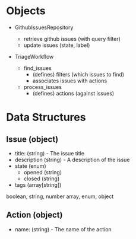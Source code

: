# Objects

- GithubIssuesRepository
  - retrieve github issues (with query filter)
  - update issues (state, label)

- TriageWorkflow
    - find_issues
        - (defines) filters (which issues to find)
        - associates issues with actions
    - process_issues
        - (defines) actions (against issues)


# Data Structures

## Issue (object)
+ title: (string) - The issue title
+ description (string) - A description of the issue
+ state (enum)
    - opened (string)
    - closed (string)
+ tags (array[string])


boolean, string, number
array, enum, object

## Action (object)
+ name: (string) - The name of the action


